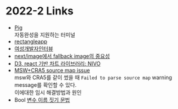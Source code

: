 <h1>2022-2 Links</h1><ul><li><a href="https://github.com/withfig/autocomplete">Pig</a><br>자동완성을 지원하는 터미널</li><li><a href="https://rectangleapp.com/">rectangleapp</a></li><li><a href="https://www.wanted.co.kr/events/21_12_s03_b01">여성개발자인터뷰</a></li><li><a href="https://dev.to/elisabethleonhardt/configure-fallback-images-in-react-and-nextjs-54ej">next/image에서 fallback image의 중요성</a></li><li><a href="https://nivo.rocks/">D3, react 기반 차트 라이브러리: NIVO</a></li><li><a href="https://github.com/mswjs/msw/issues/1030">MSW+CRA5 source map issue</a><br>msw와 CRA5를 같이 썼을 때 <code>Failed to parse source map</code> warning message를 확인할 수 있다.<br>이에대한 임시 해결방법과 원인</li><li>Bool <a href="https://soojin.ro/blog/naming-boolean-variables">변수 이름 짓기 문법</a></li></ul>
